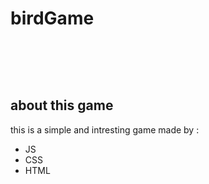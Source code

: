 # birdGame
<div>
  <br />
  <p>
    <a href='https://github.com/sorooshhm/birdGame'><img src='https://uupload.ir/files/04f1_untitled_-_google_chrome_1_16_2021_2_28_27_pm.png' alt='' />
</a>
  </p>
    <br />
  <p>

  </p>
  <h2>about this game</h2>
  <div>this is a simple and intresting game made by :
  
  <ul>
  <li>JS</li>
  <li>CSS</li>
  <li>HTML</li>
  
</ul>
</div>


